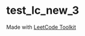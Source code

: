 <h1>test_lc_new_3</h1><p>Made with <a href="https://addons.mozilla.org/en-US/firefox/addon/leetcode_toolkit/">LeetCode Toolkit</a></p>